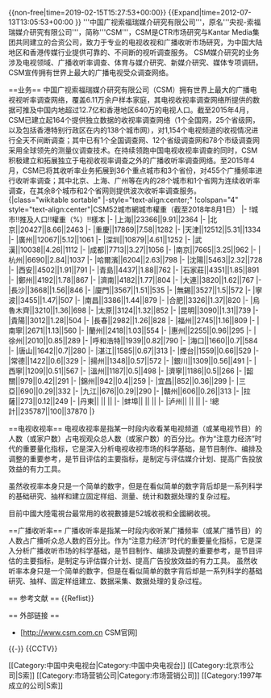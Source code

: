{{non-free|time=2019-02-15T15:27:53+00:00}}
{{Expand|time=2012-07-13T13:05:53+00:00 }}
'''中国广视索福瑞媒介研究有限公司'''，原名'''央视-索福瑞媒介研究有限公司'''，简称'''CSM'''，CSM是CTR市场研究与Kantar Media集团共同建立的合资公司，致力于专业的电视收视和广播收听市场研究，为中国大陆地区和香港传媒行业提供可靠的、不间断的视听调查服务。
CSM媒介研究的业务涉及电视领域、广播收听率调查、体育与媒介研究、新媒介研究、媒体专项调研。CSM宣传拥有世界上最大的广播电视受众调查网络。

==业务==
中国广视索福瑞媒介研究有限公司（CSM）拥有世界上最大的广播电视视听率调查网络，覆盖6.11万余户样本家庭，其电视收视率调查网络所提供的数据可推及中国内地超过12.7亿和香港地区640万的电视人口。截至2015年4月，CSM已建立起164个提供独立数据的收视率调查网络（1个全国网，25个省级网，以及包括香港特别行政区在内的138个城市网），对1,154个电视频道的收视情况进行全天不间断调查；其中已有1个全国调查网、12个省级调查网和78个市级调查网采用全球领先的测量仪调查技术。在持续领跑中国电视收视率调查的同时，CSM积极建立和拓展独立于电视收视率调查之外的广播收听率调查网络。至2015年4月，CSM已将其收听率业务拓展到36个重点城市和3个省份，对455个广播频率进行收听率调查；其中北京、上海、广州等在内的28个城市和1个省网为连续收听率调查，在其余8个城市和2个省网则提供波次收听率调查服务。
{|class="wikitable sortable"
|-style="text-align:center;"
!colspan="4" style="text-align:center"|CSM52城市網城市權重（截至2018年8月1日）
|-
!城市!!推及人口!!權重（%）!!樣本
|-
|上海||23366||9.91||2364
|-
|北京||20427||8.66||2463
|-
|重慶||17869||7.58||1282
|-
|天津||12512||5.31||1334
|-
|廣州||12067||5.12||1061
|-
|深圳||10879||4.61||1252
|-
|武漢||10038||4.26||1112
|-
|成都||7713||3.27||1056
|-
|南京||7665||3.25||962
|-
|杭州||6690||2.84||1037
|-
|哈爾濱||6204||2.63||798
|-
|沈陽||5463||2.32||728
|-
|西安||4502||1.91||791
|-
|青島||4437||1.88||762
|-
|石家莊||4351||1.85||891
|-
|鄭州||4192||1.78||867
|-
|濟南||4182||1.77||804
|-
|大連||3820||1.62||767
|-
|長沙||3668||1.56||846
|-
|廈門||3567||1.51||535
|-
|無錫||3527||1.5||572
|-
|寧波||3455||1.47||507
|-
|南昌||3386||1.44||879
|-
|合肥||3326||1.37||820
|-
|烏魯木齊||3210||1.36||698
|-
|太原||3124||1.32||852
|-
|昆明||3090||1.31||739
|-
|貴陽||3012||1.28||504
|-
|長春||2982||1.26||828
|-
|福州||2745||1.16||809
|-
|南寧||2671||1.13||560
|-
|蘭州||2418||1.03||554
|-
|惠州||2255||0.96||295
|-
|徐州||2010||0.85||289
|-
|呼和浩特||1939||0.82||790
|-
|海口||1660||0.7||584
|-
|唐山||1642||0.7||280
|-
|湛江||1585||0.67||313
|-
|煙台||1559||0.66||529
|-
|常德||1422||0.6||329
|-
|揚州||1348||0.57||572
|-
|銀川||1309||0.56||491
|-
|西寧||1209||0.51||567
|-
|溫州||1187||0.5||498
|-
|濟寧||1186||0.5||266
|-
|韶關||979||0.42||291
|-
|錦州||942||0.4||259
|-
|宜昌||852||0.36||299
|-
|三亞||690||0.29||332
|-
|九江||676||0.29||290
|-
|贛州||606||0.26||313
|-
|拉薩||273||0.12||249
|-
|丹東|| || ||
|-
|蚌埠|| || ||
|-
|泸州|| || ||
|-
!總計||235787||100||37870
|}

==电视收视率==
电视收视率是指某一时段内收看某电视频道（或某电视节目）的人数（或家户数）占电视观众总人数（或家户数）的百分比。作为“注意力经济”时代的重要量化指标，它是深入分析电视收视市场的科学基础，是节目制作、编排及调整的重要参考，是节目评估的主要指标，是制定与评估媒介计划、提高广告投放效益的有力工具。

虽然收视率本身只是一个简单的数字，但是在看似简单的数字背后却是一系列科学的基础研究、抽样和建立固定样组、测量、统计和数据处理的复杂过程。

目前中國大陸電視台最常用的收視數據是52城收視和全國網收視。

==广播收听率==
广播收听率是指某一时段内收听某广播频率（或某广播节目）的人数占广播听众总人数的百分比。作为“注意力经济”时代的重要量化指标，它是深入分析广播收听市场的科学基础，是节目制作、编排及调整的重要参考，是节目评估的主要指标，是制定与评估媒介计划、提高广告投放效益的有力工具。
虽然收听率本身只是一个简单的数字，但是在看似简单的数字背后却是一系列科学的基础研究、抽样、固定样组建立、数据采集、数据处理的复杂过程。

== 参考文献 ==
{{Reflist}}

== 外部链接 ==
* [http://www.csm.com.cn CSM官网]

{{-}}
{{CCTV}}

[[Category:中国中央电视台|Category:中国中央电视台]]
[[Category:北京市公司|S索]]
[[Category:市场营销公司|Category:市场营销公司]]
[[Category:1997年成立的公司|S索]]